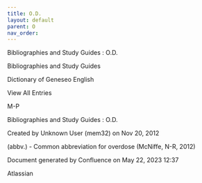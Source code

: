 ```yaml
---
title: O.D.
layout: default
parent: O
nav_order:
---
```


Bibliographies and Study Guides : O.D.

Bibliographies and Study Guides

Dictionary of Geneseo English

View All Entries

M-P

Bibliographies and Study Guides : O.D.

Created by  Unknown User (mem32) on Nov 20, 2012

(abbv.) - Common abbreviation for overdose (McNiffe, N-R, 2012)

Document generated by Confluence on May 22, 2023 12:37

Atlassian
